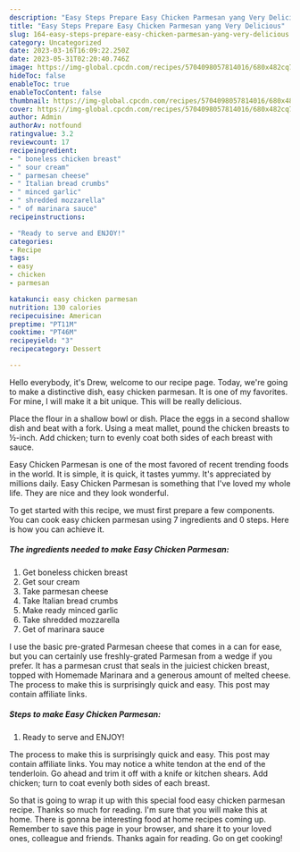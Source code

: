 ```yaml
---
description: "Easy Steps Prepare Easy Chicken Parmesan yang Very Delicious"
title: "Easy Steps Prepare Easy Chicken Parmesan yang Very Delicious"
slug: 164-easy-steps-prepare-easy-chicken-parmesan-yang-very-delicious
category: Uncategorized
date: 2023-03-16T16:09:22.250Z
date: 2023-05-31T02:20:40.746Z
image: https://img-global.cpcdn.com/recipes/5704098057814016/680x482cq70/easy-chicken-parmesan-recipe-main-photo.jpg
hideToc: false
enableToc: true
enableTocContent: false
thumbnail: https://img-global.cpcdn.com/recipes/5704098057814016/680x482cq70/easy-chicken-parmesan-recipe-main-photo.jpg
cover: https://img-global.cpcdn.com/recipes/5704098057814016/680x482cq70/easy-chicken-parmesan-recipe-main-photo.jpg
author: Admin
authorAv: notfound
ratingvalue: 3.2
reviewcount: 17
recipeingredient:
- " boneless chicken breast"
- " sour cream"
- " parmesan cheese"
- " Italian bread crumbs"
- " minced garlic"
- " shredded mozzarella"
- " of marinara sauce"
recipeinstructions:

- "Ready to serve and ENJOY!"
categories:
- Recipe
tags:
- easy
- chicken
- parmesan

katakunci: easy chicken parmesan 
nutrition: 130 calories
recipecuisine: American
preptime: "PT11M"
cooktime: "PT46M"
recipeyield: "3"
recipecategory: Dessert

---
```



Hello everybody, it's Drew, welcome to our recipe page. Today, we're going to make a distinctive dish, easy chicken parmesan. It is one of my favorites. For mine, I will make it a bit unique. This will be really delicious.

Place the flour in a shallow bowl or dish. Place the eggs in a second shallow dish and beat with a fork. Using a meat mallet, pound the chicken breasts to ½-inch. Add chicken; turn to evenly coat both sides of each breast with sauce.

Easy Chicken Parmesan is one of the most favored of recent trending foods in the world. It is simple, it is quick, it tastes yummy. It's appreciated by millions daily. Easy Chicken Parmesan is something that I've loved my whole life. They are nice and they look wonderful.


To get started with this recipe, we must first prepare a few components. You can cook easy chicken parmesan using 7 ingredients and 0 steps. Here is how you can achieve it.

<!--inarticleads1-->

##### The ingredients needed to make Easy Chicken Parmesan:

1. Get  boneless chicken breast
1. Get  sour cream
1. Take  parmesan cheese
1. Take  Italian bread crumbs
1. Make ready  minced garlic
1. Take  shredded mozzarella
1. Get  of marinara sauce


I use the basic pre-grated Parmesan cheese that comes in a can for ease, but you can certainly use freshly-grated Parmesan from a wedge if you prefer. It has a parmesan crust that seals in the juiciest chicken breast, topped with Homemade Marinara and a generous amount of melted cheese. The process to make this is surprisingly quick and easy. This post may contain affiliate links. 

<!--inarticleads2-->

##### Steps to make Easy Chicken Parmesan:


1. Ready to serve and ENJOY!

The process to make this is surprisingly quick and easy. This post may contain affiliate links. You may notice a white tendon at the end of the tenderloin. Go ahead and trim it off with a knife or kitchen shears. Add chicken; turn to coat evenly both sides of each breast. 

So that is going to wrap it up with this special food easy chicken parmesan recipe. Thanks so much for reading. I'm sure that you will make this at home. There is gonna be interesting food at home recipes coming up. Remember to save this page in your browser, and share it to your loved ones, colleague and friends. Thanks again for reading. Go on get cooking!
